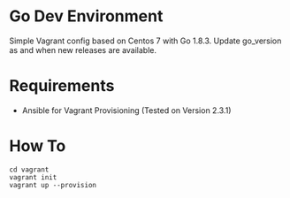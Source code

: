 # Go Dev Environment

Simple Vagrant config based on Centos 7 with Go 1.8.3.
Update go_version as and when new releases are available.

# Requirements
- Ansible for Vagrant Provisioning (Tested on Version 2.3.1)

# How To
```
cd vagrant
vagrant init
vagrant up --provision
```
